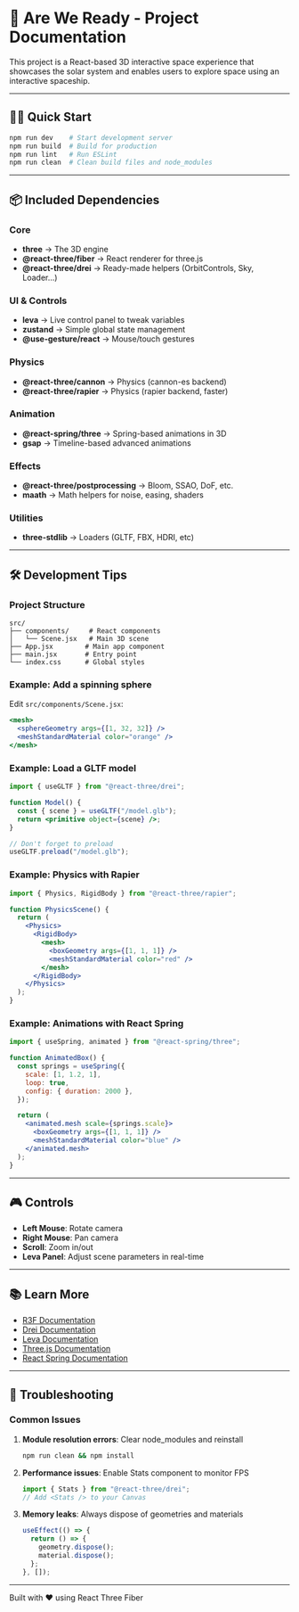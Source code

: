# 🌠 Are We Ready - Project Documentation

This project is a React-based 3D interactive space experience that showcases the solar system and enables users to explore space using an interactive spaceship.

---

## 🏃‍♂️ Quick Start

```bash
npm run dev    # Start development server
npm run build  # Build for production
npm run lint   # Run ESLint
npm run clean  # Clean build files and node_modules
```

---

## 📦 Included Dependencies

### Core

- **three** → The 3D engine
- **@react-three/fiber** → React renderer for three.js
- **@react-three/drei** → Ready-made helpers (OrbitControls, Sky, Loader...)

### UI & Controls

- **leva** → Live control panel to tweak variables
- **zustand** → Simple global state management
- **@use-gesture/react** → Mouse/touch gestures

### Physics

- **@react-three/cannon** → Physics (cannon-es backend)
- **@react-three/rapier** → Physics (rapier backend, faster)

### Animation

- **@react-spring/three** → Spring-based animations in 3D
- **gsap** → Timeline-based advanced animations

### Effects

- **@react-three/postprocessing** → Bloom, SSAO, DoF, etc.
- **maath** → Math helpers for noise, easing, shaders

### Utilities

- **three-stdlib** → Loaders (GLTF, FBX, HDRI, etc)

---

## 🛠 Development Tips

### Project Structure

```
src/
├── components/     # React components
│   └── Scene.jsx   # Main 3D scene
├── App.jsx        # Main app component
├── main.jsx       # Entry point
└── index.css      # Global styles
```

### Example: Add a spinning sphere

Edit `src/components/Scene.jsx`:

```jsx
<mesh>
  <sphereGeometry args={[1, 32, 32]} />
  <meshStandardMaterial color="orange" />
</mesh>
```

### Example: Load a GLTF model

```jsx
import { useGLTF } from "@react-three/drei";

function Model() {
  const { scene } = useGLTF("/model.glb");
  return <primitive object={scene} />;
}

// Don't forget to preload
useGLTF.preload("/model.glb");
```

### Example: Physics with Rapier

```jsx
import { Physics, RigidBody } from "@react-three/rapier";

function PhysicsScene() {
  return (
    <Physics>
      <RigidBody>
        <mesh>
          <boxGeometry args={[1, 1, 1]} />
          <meshStandardMaterial color="red" />
        </mesh>
      </RigidBody>
    </Physics>
  );
}
```

### Example: Animations with React Spring

```jsx
import { useSpring, animated } from "@react-spring/three";

function AnimatedBox() {
  const springs = useSpring({
    scale: [1, 1.2, 1],
    loop: true,
    config: { duration: 2000 },
  });

  return (
    <animated.mesh scale={springs.scale}>
      <boxGeometry args={[1, 1, 1]} />
      <meshStandardMaterial color="blue" />
    </animated.mesh>
  );
}
```

---

## 🎮 Controls

- **Left Mouse**: Rotate camera
- **Right Mouse**: Pan camera
- **Scroll**: Zoom in/out
- **Leva Panel**: Adjust scene parameters in real-time

---

## 📚 Learn More

- [R3F Documentation](https://docs.pmnd.rs/react-three-fiber)
- [Drei Documentation](https://docs.pmnd.rs/drei)
- [Leva Documentation](https://github.com/pmndrs/leva)
- [Three.js Documentation](https://threejs.org/docs)
- [React Spring Documentation](https://react-spring.dev)

---

## 🐛 Troubleshooting

### Common Issues

1. **Module resolution errors**: Clear node_modules and reinstall

   ```bash
   npm run clean && npm install
   ```

2. **Performance issues**: Enable Stats component to monitor FPS

   ```jsx
   import { Stats } from "@react-three/drei";
   // Add <Stats /> to your Canvas
   ```

3. **Memory leaks**: Always dispose of geometries and materials
   ```jsx
   useEffect(() => {
     return () => {
       geometry.dispose();
       material.dispose();
     };
   }, []);
   ```

---

Built with ❤️ using React Three Fiber

